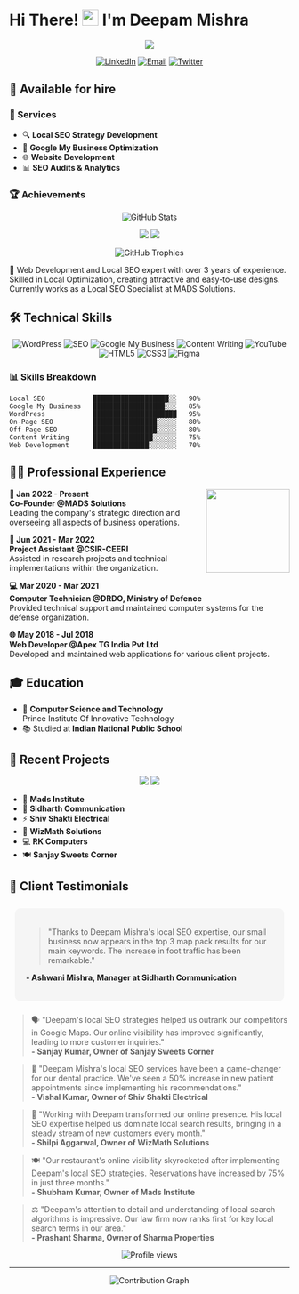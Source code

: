 <!--
**Deep7835/Deep7835** is a ✨ *special* ✨ repository because its `README.md` (this file) appears on your GitHub profile.
Here are some ideas to get you started:
- 🔭 I'm currently working on ...
- 🌱 I'm currently learning ...
- 👯 I'm looking to collaborate on ...
- 🤔 I'm looking for help with ...
- 💬 Ask me about ...
- 📫 How to reach me: ...
- 😄 Pronouns: ...
- ⚡ Fun fact: ...
-->

# Hi There! <img src="https://github.com/TheDudeThatCode/TheDudeThatCode/blob/master/Assets/Hi.gif" width="29px"> I'm Deepam Mishra

<p align="center">
  <img src="https://readme-typing-svg.herokuapp.com/?lines=Professional+Local+SEO+Expert;3%2B+Years+of+Experience;500%2B+Successful+Projects;Based+in+Noida%2C+India&font=Fira%20Code&center=true&width=380&height=50">
</p>

<p align="center">
  <a href="https://linkedin.com/in/deepam-mishra" target="_blank"><img src="https://img.shields.io/badge/LinkedIn-0077B5?style=for-the-badge&logo=linkedin&logoColor=white" alt="LinkedIn"></a>
  <a href="mailto:deepam@example.com"><img src="https://img.shields.io/badge/Email-D14836?style=for-the-badge&logo=gmail&logoColor=white" alt="Email"></a>
  <a href="https://twitter.com/deepam_mishra" target="_blank"><img src="https://img.shields.io/badge/Twitter-1DA1F2?style=for-the-badge&logo=twitter&logoColor=white" alt="Twitter"></a>
</p>

## 🚨 Available for hire

### 🌟 Services
- 🔍 **Local SEO Strategy Development**
- 📱 **Google My Business Optimization**
- 🌐 **Website Development**
- 📊 **SEO Audits & Analytics**

### 🏆 Achievements
<p align="center">
  <img src="https://github-readme-stats.vercel.app/api?username=Deep7835&show_icons=true&count_private=true&theme=react&hide_border=true&bg_color=0D1117" alt="GitHub Stats" />
</p>

<p align="center">
<img src="https://img.shields.io/badge/500+-Businesses_Improved-success?style=for-the-badge" />
<img src="https://img.shields.io/badge/3+-Years_Experience-blue?style=for-the-badge" />
</p>

<p align="center">
  <img src="https://github-profile-trophy.vercel.app/?username=Deep7835&theme=algolia&row=1&column=6&margin-w=15" alt="GitHub Trophies" />
</p>

💼 Web Development and Local SEO expert with over 3 years of experience. Skilled in Local Optimization, creating attractive and easy-to-use designs. Currently works as a Local SEO Specialist at MADS Solutions.

## 🛠️ Technical Skills

<p align="center">
  <img src="https://img.shields.io/badge/WordPress-21759B?style=for-the-badge&logo=wordpress&logoColor=white" alt="WordPress">
  <img src="https://img.shields.io/badge/SEO-00C4CC?style=for-the-badge&logo=searchengineland&logoColor=white" alt="SEO">
  <img src="https://img.shields.io/badge/Google_My_Business-4285F4?style=for-the-badge&logo=google&logoColor=white" alt="Google My Business">
  <img src="https://img.shields.io/badge/Content_Writing-FF5722?style=for-the-badge&logo=blogger&logoColor=white" alt="Content Writing">
  <img src="https://img.shields.io/badge/YouTube-FF0000?style=for-the-badge&logo=youtube&logoColor=white" alt="YouTube">
  <img src="https://img.shields.io/badge/HTML5-E34F26?style=for-the-badge&logo=html5&logoColor=white" alt="HTML5">
  <img src="https://img.shields.io/badge/CSS3-1572B6?style=for-the-badge&logo=css3&logoColor=white" alt="CSS3">
  <img src="https://img.shields.io/badge/Figma-F24E1E?style=for-the-badge&logo=figma&logoColor=white" alt="Figma">
</p>

### 📊 Skills Breakdown
```
Local SEO            ███████████████████░░   90%
Google My Business   ██████████████████░░░   85%
WordPress            █████████████████████   95%
On-Page SEO          ████████████████░░░░░   80%
Off-Page SEO         ████████████████░░░░░   80%
Content Writing      ███████████████░░░░░░   75%
Web Development      ██████████████░░░░░░░   70%
```

## 👨‍💻 Professional Experience

<img align="right" height="150" src="https://media.giphy.com/media/JWuBH9rCO2uZuHBFpm/giphy.gif"/>

**🚀 Jan 2022 - Present**  
**Co-Founder @MADS Solutions**  
Leading the company's strategic direction and overseeing all aspects of business operations.

**🔬 Jun 2021 - Mar 2022**  
**Project Assistant @CSIR-CEERI**  
Assisted in research projects and technical implementations within the organization.

**💻 Mar 2020 - Mar 2021**  
**Computer Technician @DRDO, Ministry of Defence**  
Provided technical support and maintained computer systems for the defense organization.

**🌐 May 2018 - Jul 2018**  
**Web Developer @Apex TG India Pvt Ltd**  
Developed and maintained web applications for various client projects.

## 🎓 Education

- 🎯 **Computer Science and Technology**  
  Prince Institute Of Innovative Technology
- 📚 Studied at **Indian National Public School**

## 🚀 Recent Projects

<p align="center">
<img src="https://github-readme-stats.vercel.app/api/pin/?username=Deep7835&repo=mads-institute" />
<img src="https://github-readme-stats.vercel.app/api/pin/?username=Deep7835&repo=sidharth-communication" />
</p>

- 🏢 **Mads Institute**
- 📱 **Sidharth Communication**
- ⚡ **Shiv Shakti Electrical**
- 🧮 **WizMath Solutions**
- 💻 **RK Computers**
- 🍽️ **Sanjay Sweets Corner**

## 💬 Client Testimonials

<div style="display: flex; justify-content: center; align-items: center; flex-wrap: wrap;">
  <div style="flex: 1; min-width: 300px; margin: 10px; padding: 20px; border-radius: 10px; background-color: #f5f5f5;">
    <blockquote>
      "Thanks to Deepam Mishra's local SEO expertise, our small business now appears in the top 3 map pack results for our main keywords. The increase in foot traffic has been remarkable."
    </blockquote>
    <p><strong>- Ashwani Mishra, Manager at Sidharth Communication</strong></p>
  </div>
</div>

> 🗣️ "Deepam's local SEO strategies helped us outrank our competitors in Google Maps. Our online visibility has improved significantly, leading to more customer inquiries."  
> **- Sanjay Kumar, Owner of Sanjay Sweets Corner**

> 🦷 "Deepam Mishra's local SEO services have been a game-changer for our dental practice. We've seen a 50% increase in new patient appointments since implementing his recommendations."  
> **- Vishal Kumar, Owner of Shiv Shakti Electrical**

> 🚀 "Working with Deepam transformed our online presence. His local SEO expertise helped us dominate local search results, bringing in a steady stream of new customers every month."  
> **- Shilpi Aggarwal, Owner of WizMath Solutions**

> 🍽️ "Our restaurant's online visibility skyrocketed after implementing Deepam's local SEO strategies. Reservations have increased by 75% in just three months."  
> **- Shubham Kumar, Owner of Mads Institute**

> ⚖️ "Deepam's attention to detail and understanding of local search algorithms is impressive. Our law firm now ranks first for key local search terms in our area."  
> **- Prashant Sharma, Owner of Sharma Properties**

<p align="center">
  <img src="https://komarev.com/ghpvc/?username=Deep7835&label=Profile%20views&color=0e75b6&style=flat" alt="Profile views" />
</p>

---

<p align="center">
  <img src="https://activity-graph.herokuapp.com/graph?username=Deep7835&theme=react-dark" alt="Contribution Graph" />
</p>
